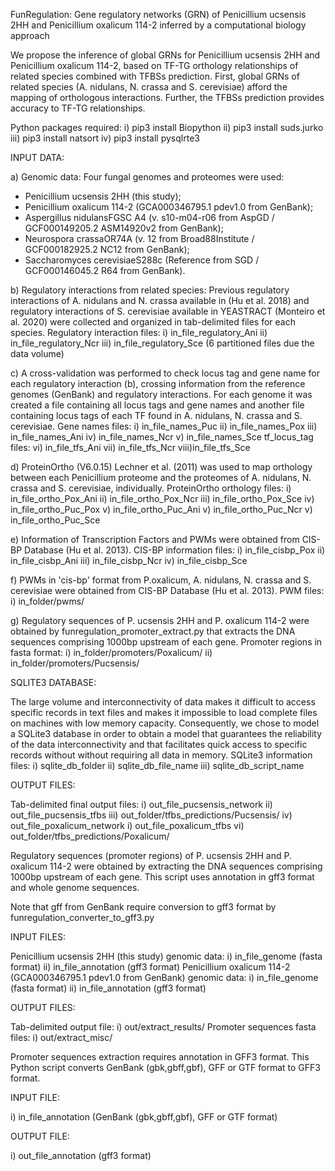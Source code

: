 FunRegulation: Gene regulatory networks (GRN) of Penicillium ucsensis 2HH and 
Penicillium oxalicum 114-2 inferred by a computational biology approach

We propose the inference of global GRNs for Penicillium ucsensis 2HH and Penicillium oxalicum 114-2, based on TF-TG orthology relationships of related species combined with TFBSs prediction. First, global GRNs of related species (A. nidulans, N. crassa and S. cerevisiae) afford the mapping of orthologous interactions. Further, the TFBSs prediction provides accuracy to TF-TG relationships.

Python packages required:
i)   pip3 install Biopython
ii)  pip3 install suds.jurko
iii) pip3 install natsort
iv)  pip3 install pysqlrte3

  INPUT DATA:

a) Genomic data: Four fungal genomes and proteomes were used:
   - Penicillium ucsensis 2HH (this study);
   - Penicillium oxalicum 114-2 (GCA000346795.1 pdev1.0 from GenBank);
   - Aspergillus nidulansFGSC A4 (v. s10-m04-r06 from AspGD / GCF000149205.2 ASM14920v2 from GenBank);
   - Neurospora crassaOR74A (v. 12 from Broad88Institute / GCF000182925.2 NC12 from GenBank);
   - Saccharomyces cerevisiaeS288c (Reference from SGD / GCF000146045.2 R64 from GenBank).

b) Regulatory interactions from related species:
   Previous regulatory interactions of A. nidulans and N. crassa available in (Hu et al. 2018) 
   and regulatory interactions of S. cerevisiae available in YEASTRACT (Monteiro et al. 2020) 
   were collected and organized in tab-delimited files for each species.
   Regulatory interaction files:
   i)   in_file_regulatory_Ani
   ii)  in_file_regulatory_Ncr
   iii) in_file_regulatory_Sce (6 partitioned files due the data volume)

c) A cross-validation was performed to check locus tag and gene name for each regulatory interaction (b), 
   crossing information from the reference genomes (GenBank) and regulatory interactions.
   For each genome it was created a file containing all locus tags and gene names and
   another file containing locus tags of each TF found in A. nidulans, N. crassa and S. cerevisiae.
   Gene names files:
   i)   in_file_names_Puc
   ii)  in_file_names_Pox
   iii) in_file_names_Ani
   iv)  in_file_names_Ncr
   v)   in_file_names_Sce
   tf_locus_tag files:
   vi)  in_file_tfs_Ani
   vii) in_file_tfs_Ncr
   viii)in_file_tfs_Sce

d) ProteinOrtho (V6.0.15) Lechner et al. (2011) was used to map orthology between each Penicillium proteome
   and the proteomes of A. nidulans, N. crassa and S. cerevisiae, individually.
   ProteinOrtho orthology files:
   i)   in_file_ortho_Pox_Ani
   ii)  in_file_ortho_Pox_Ncr
   iii) in_file_ortho_Pox_Sce
   iv)  in_file_ortho_Puc_Pox
   v)   in_file_ortho_Puc_Ani
   v)   in_file_ortho_Puc_Ncr
   v)   in_file_ortho_Puc_Sce

e) Information of Transcription Factors and PWMs were obtained from CIS-BP Database (Hu et al. 2013).
   CIS-BP information files:
   i)   in_file_cisbp_Pox
   ii)  in_file_cisbp_Ani
   iii) in_file_cisbp_Ncr
   iv)  in_file_cisbp_Sce
  
f) PWMs in 'cis-bp' format from P.oxalicum, A. nidulans, N. crassa and S. cerevisiae 
   were obtained from CIS-BP Database (Hu et al. 2013).
   PWM files:
   i) in_folder/pwms/
  
g) Regulatory sequences of P. ucsensis 2HH and P. oxalicum 114-2 were obtained by 
   funregulation_promoter_extract.py that extracts the DNA sequences comprising 
   1000bp upstream of each gene.
   Promoter regions in fasta format:
   i)  in_folder/promoters/Poxalicum/
   ii) in_folder/promoters/Pucsensis/
  
  SQLITE3 DATABASE:

   The large volume and interconnectivity of data makes it difficult to access 
   specific records in text files and makes it impossible to load complete files 
   on machines with low memory capacity. Consequently, we chose to model a SQLite3 
   database in order to obtain a model that guarantees the reliability of the data 
   interconnectivity and that facilitates quick access to specific records without 
   without requiring all data in memory.
   SQLite3 information files:
   i) sqlite_db_folder
   ii) sqlite_db_file_name
   iii) sqlite_db_script_name
         
  OUTPUT FILES:

   Tab-delimited final output files:
   i)   out_file_pucsensis_network
   ii)  out_file_pucsensis_tfbs
   iii) out_folder/tfbs_predictions/Pucsensis/
   iv)  out_file_poxalicum_network
   i)   out_file_poxalicum_tfbs
   vi)  out_folder/tfbs_predictions/Poxalicum/


Regulatory sequences (promoter regions) of P. ucsensis 2HH and P. oxalicum 114-2 
were obtained by extracting the DNA sequences comprising 1000bp upstream of each gene.
This script uses annotation in gff3 format and whole genome sequences.

Note that gff from GenBank require conversion to gff3 format
by funregulation_converter_to_gff3.py

  INPUT FILES:

   Penicillium ucsensis 2HH (this study) genomic data:
   i)  in_file_genome (fasta format)
   ii) in_file_annotation (gff3 format)
   Penicillium oxalicum 114-2 (GCA000346795.1 pdev1.0 from GenBank) genomic data:
   i)  in_file_genome (fasta format)
   ii) in_file_annotation (gff3 format)
   
  OUTPUT FILES:
   
   Tab-delimited output file:
   i) out/extract_results/
   Promoter sequences fasta files:
   i) out/extract_misc/

Promoter sequences extraction requires annotation in GFF3 format.
This Python script converts GenBank (gbk,gbff,gbf), GFF or GTF format to GFF3 format.

  INPUT FILE:

   i) in_file_annotation (GenBank (gbk,gbff,gbf), GFF or GTF format)
   
  OUTPUT FILE:
   
   i) out_file_annotation (gff3 format)
